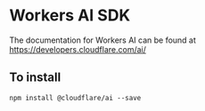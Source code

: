 # Workers AI SDK

The documentation for Workers AI can be found at https://developers.cloudflare.com/ai/

## To install

```
npm install @cloudflare/ai --save
```
